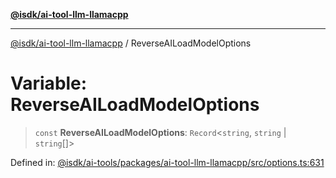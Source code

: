 [**@isdk/ai-tool-llm-llamacpp**](../README.md)

***

[@isdk/ai-tool-llm-llamacpp](../globals.md) / ReverseAILoadModelOptions

# Variable: ReverseAILoadModelOptions

> `const` **ReverseAILoadModelOptions**: `Record`\<`string`, `string` \| `string`[]\>

Defined in: [@isdk/ai-tools/packages/ai-tool-llm-llamacpp/src/options.ts:631](https://github.com/isdk/ai-tool-llm-llamacpp.js/blob/0d16068f52cb374c4608ded739a170f44769754f/src/options.ts#L631)
